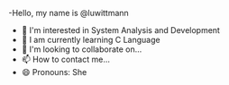 -Hello, my name is @luwittmann
- 👀 I'm interested in System Analysis and Development
- 🌱 I am currently learning C Language
- 💞️ I'm looking to collaborate on...
- 📫 How to contact me...
- 😄 Pronouns: She

<!---
luwittmann/luwittmann is a ✨ special ✨ repository because its `README.md` (this file) appears on your GitHub profile.
You can click the Preview link to take a look at your changes.
--->
